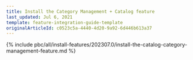 ```yaml
---
title: Install the Category Management + Catalog feature
last_updated: Jul 6, 2021
template: feature-integration-guide-template
originalArticleId: c0523c5a-4440-4d20-9a92-6d446b613a37
---
```


{% include pbc/all/install-features/202307.0/install-the-catalog-category-management-feature.md %} <!-- To edit, see /_includes/pbc/all/install-features/202307.0/install-the-catalog-category-management-feature.md -->
